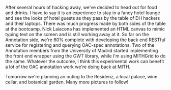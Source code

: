 After several hours of hacking away, we've decided to head out for food and drinks. I have to say it is an experience to stay in a fancy hotel lounge and see the looks of hotel guests as they pass by the table of DH hackers and their laptops. There was much progress made by both sides of the table at the bootcamp. Nick Laiacona has implemented an HTML canvas to mimic typing text on the screen and is still working away at it. So far on the Annotation side, we're 60% complete with developing the back end RESTful service for registering and querying OAC-spec annotations. Two of the Annotation members from the University of Madrid started implementing the front end wrapper using the GWT library, while I'm using MITHGrid to do the same. Whatever the outcome, I think this experimental work can benefit a lot of the OAC annotation work we're doing back at MITH.

Tomorrow we're planning an outing to the Residenz, a local palace, wine cellar, and botanical garden. Many more pictures to follow!